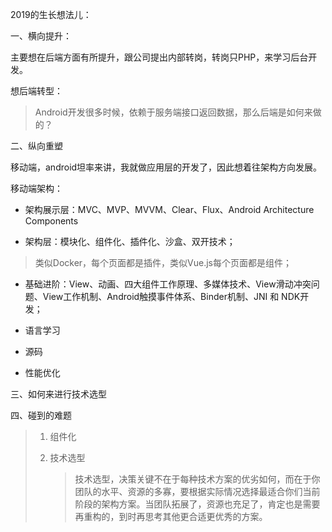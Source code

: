 2019的生长想法儿：

一、横向提升：

主要想在后端方面有所提升，跟公司提出内部转岗，转岗只PHP，来学习后台开发。

想后端转型：
> Android开发很多时候，依赖于服务端接口返回数据，那么后端是如何来做的？

二、纵向重塑

移动端，android坦率来讲，我就做应用层的开发了，因此想着往架构方向发展。

移动端架构：

* 架构展示层：MVC、MVP、MVVM、Clear、Flux、Android Architecture Components

* 架构层：模块化、组件化、插件化、沙盒、双开技术；
> 类似Docker，每个页面都是插件，类似Vue.js每个页面都是组件；

* 基础进阶：View、动画、四大组件工作原理、多媒体技术、View滑动冲突问题、View工作机制、Android触摸事件体系、Binder机制、JNI 和 NDK开发；
* 语言学习

* 源码

* 性能优化


三、如何来进行技术选型

四、碰到的难题

> 1. 组件化
> 2. 技术选型
>   
>    > 技术选型，决策关键不在于每种技术方案的优劣如何，而在于你团队的水平、资源的多寡，要根据实际情况选择最适合你们当前阶段的架构方案。当团队拓展了，资源也充足了，肯定也是需要再重构的，到时再思考其他更合适更优秀的方案。